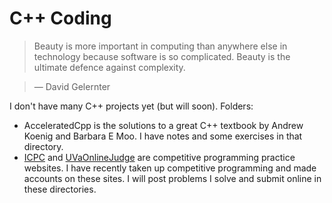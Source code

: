 # C++ Coding

> Beauty is more important in computing than anywhere else in technology because software is so complicated. Beauty is the ultimate defence against complexity.

>    — David Gelernter


I don't have many C++ projects yet (but will soon).
Folders:

* AcceleratedCpp is the solutions to a great C++ textbook by Andrew Koenig and Barbara E Moo. I have notes and some exercises in that directory.
* [ICPC](https://icpcarchive.ecs.baylor.edu/index.php?option=com_frontpage&Itemid=1) and [UVaOnlineJudge](https://uva.onlinejudge.org/index.php?option=com_frontpage&Itemid=1) are competitive programming practice websites. I have recently taken up competitive programming and made accounts on these sites. I will post problems I solve and submit online in these directories. 






